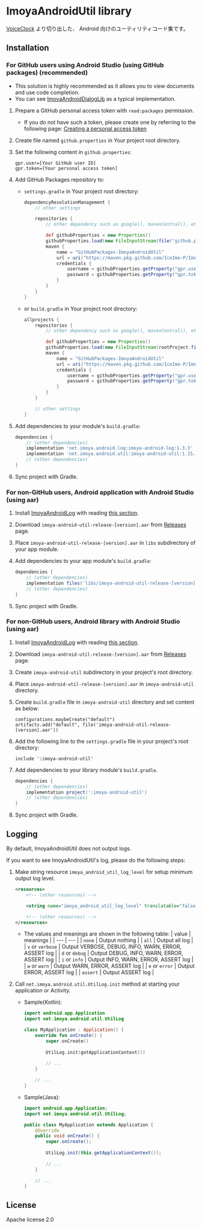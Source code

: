 # ImoyaAndroidUtil library

[VoiceClock](https://imoya.net/android/voiceclock) より切り出した、 Android 向けのユーティリティコード集です。

## Installation

### For GitHub users using Android Studio (using GitHub packages) (recommended)

* This solution is highly recommended as it allows you to view documents and use code completion.
* You can see [ImoyaAndroidDialogLib](https://github.com/IceImo-P/ImoyaAndroidDialogLib) as a typical implementation.

1. Prepare a GitHub personal access token with `read:packages` permission.
    * If you do not have such a token, please create one by referring to the following page: [Creating a personal access token](https://docs.github.com/en/authentication/keeping-your-account-and-data-secure/creating-a-personal-access-token)
2. Create file named `github.properties` in Your project root directory.
3. Set the following content in `github.properties`:

    ```text
    gpr.user=[Your GitHub user ID]
    gpr.token=[Your personal access token]
    ```

4. Add GitHub Packages repository to:
    * `settings.gradle` in Your project root directory:

        ```groovy
        dependencyResolutionManagement {
            // other settings

            repositories {
                // other dependency such as google(), mavenCentral(), etc.

                def githubProperties = new Properties()
                githubProperties.load(new FileInputStream(file("github.properties")))
                maven {
                    name = "GitHubPackages-ImoyaAndroidUtil"
                    url = uri("https://maven.pkg.github.com/IceImo-P/ImoyaAndroidUtil")
                    credentials {
                        username = githubProperties.getProperty("gpr.user") ?: System.getenv("GPR_USER")
                        password = githubProperties.getProperty("gpr.token") ?: System.getenv("GPR_TOKEN")
                    }
                }
            }
        }
        ```

    * or `build.gradle` in Your project root directory:

        ```groovy
        allprojects {
            repositories {
                // other dependency such as google(), mavenCentral(), etc.

                def githubProperties = new Properties()
                githubProperties.load(new FileInputStream(rootProject.file("github.properties")))
                maven {
                    name = "GitHubPackages-ImoyaAndroidUtil"
                    url = uri("https://maven.pkg.github.com/IceImo-P/ImoyaAndroidUtil")
                    credentials {
                        username = githubProperties.getProperty("gpr.user") ?: System.getenv("GPR_USER")
                        password = githubProperties.getProperty("gpr.token") ?: System.getenv("GPR_TOKEN")
                    }
                }
            }

            // other settings
        }
        ```

5. Add dependencies to your module's `build.gradle`:

    ```groovy
    dependencies {
        // (other dependencies)
        implementation 'net.imoya.android.log:imoya-android-log:1.3.3'
        implementation 'net.imoya.android.util:imoya-android-util:1.15.0'
        // (other dependencies)
    }
    ```

6. Sync project with Gradle.

### For non-GitHub users, Android application with Android Studio (using aar)

1. Install [ImoyaAndroidLog](https://github.com/IceImo-P/ImoyaAndroidLog) with reading [this section](https://github.com/IceImo-P/ImoyaAndroidLog#for-non-github-users-android-application-with-android-studio-using-aar).
2. Download `imoya-android-util-release-[version].aar` from [Releases](https://github.com/IceImo-P/ImoyaAndroidUtil/releases) page.
3. Place `imoya-android-util-release-[version].aar` in `libs` subdirectory of your app module.
4. Add dependencies to your app module's `build.gradle`:

    ```groovy
    dependencies {
        // (other dependencies)
        implementation files('libs/imoya-android-util-release-[version].aar')
        // (other dependencies)
    }
    ```

5. Sync project with Gradle.

### For non-GitHub users, Android library with Android Studio (using aar)

1. Install [ImoyaAndroidLog](https://github.com/IceImo-P/ImoyaAndroidLog) with reading [this section](https://github.com/IceImo-P/ImoyaAndroidLog#for-non-github-users-android-library-with-android-studio-using-aar).
2. Download `imoya-android-util-release-[version].aar` from [Releases](https://github.com/IceImo-P/ImoyaAndroidUtil/releases) page.
3. Create `imoya-android-util` subdirectory in your project's root directory.
4. Place `imoya-android-util-release-[version].aar` in `imoya-android-util` directory.
5. Create `build.gradle` file in `imoya-android-util` directory and set content as below:

    ```text
    configurations.maybeCreate("default")
    artifacts.add("default", file('imoya-android-util-release-[version].aar'))
    ```

6. Add the following line to the `settings.gradle` file in your project's root directory:

    ```text
    include ':imoya-android-util'
    ```

7. Add dependencies to your library module's `build.gradle`.

    ```groovy
    dependencies {
        // (other dependencies)
        implementation project(':imoya-android-util')
        // (other dependencies)
    }
    ```

8. Sync project with Gradle.

## Logging

By default, ImoyaAndroidUtil does not output logs.

If you want to see ImoyaAndroidUtil's log, please do the following steps:

1. Make string resource `imoya_android_util_log_level` for setup minimum output log level.

    ```xml
    <resources>
        <!-- (other resources) -->

        <string name="imoya_android_util_log_level" translatable="false">info</string>

        <!-- (other resources) -->
    </resources>
    ```

   * The values and meanings are shown in the following table:
     | value | meanings |
     | --- | --- |
     | `none` | Output nothing |
     | `all` | Output all log |
     | `v` or `verbose` | Output VERBOSE, DEBUG, INFO, WARN, ERROR, ASSERT log |
     | `d` or `debug` | Output DEBUG, INFO, WARN, ERROR, ASSERT log |
     | `i` or `info` | Output INFO, WARN, ERROR, ASSERT log |
     | `w` or `warn` | Output WARN, ERROR, ASSERT log |
     | `e` or `error` | Output ERROR, ASSERT log |
     | `assert` | Output ASSERT log |
2. Call `net.imoya.android.util.UtilLog.init` method at starting your application or Activity.
   * Sample(Kotlin):

       ```kotlin
       import android.app.Application
       import net.imoya.android.util.UtilLog
       
       class MyApplication : Application() {
           override fun onCreate() {
               super.onCreate()
            
               UtilLog.init(getApplicationContext())
            
               // ...
           }

           // ...
       }
       ```

   * Sample(Java):

       ```java
       import android.app.Application;
       import net.imoya.android.util.UtilLog;
       
       public class MyApplication extends Application {
           @Override
           public void onCreate() {
               super.onCreate();
            
               UtilLog.init(this.getApplicationContext());
            
               // ...
           }

           // ...
       }
       ```

## License

Apache license 2.0
